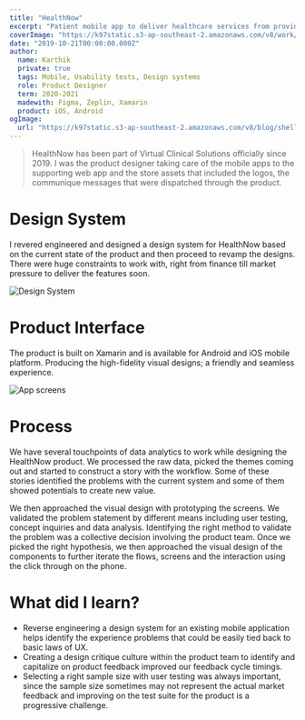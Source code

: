```yaml
---
title: "HealthNow"
excerpt: "Patient mobile app to deliver healthcare services from providers &  myGov's health records"
coverImage: "https://k97static.s3-ap-southeast-2.amazonaws.com/v8/work/cover/hn.png"
date: "2019-10-21T00:00:00.000Z"
author:
  name: Karthik
  private: true
  tags: Mobile, Usability tests, Design systems
  role: Product Designer
  term: 2020-2021
  madewith: Figma, Zeplin, Xamarin
  product: iOS, Android
ogImage:
  url: "https://k97static.s3-ap-southeast-2.amazonaws.com/v8/blog/shell-grunt/cover.png"
---
```


> HealthNow has been part of Virtual Clinical Solutions officially since 2019. I was the product designer taking care of the mobile apps to the supporting web app and the store assets that included the logos, the communique messages that were dispatched through the product.

# Design System

I revered engineered and designed a design system for HealthNow based on the current state of the product and then proceed to revamp the designs. There were huge constraints to work with, right from finance till market pressure to deliver the features soon.

![Design System](https://k97static.s3-ap-southeast-2.amazonaws.com/v8/work/hn/workflow.png)

# Product Interface

The product is built on Xamarin and is available for Android and iOS mobile platform. Producing the high-fidelity visual designs; a friendly and seamless experience.

![App screens](https://k97static.s3-ap-southeast-2.amazonaws.com/v8/work/hn/screens.png)

# Process

We have several touchpoints of data analytics to work while designing the HealthNow product. We processed the raw data, picked the themes coming out and started to construct a story with the workflow. Some of these stories identified the problems with the current system and some of them showed potentials to create new value.

We then approached the visual design with prototyping the screens. We validated the problem statement by different means including user testing, concept inquiries and data analysis. Identifying the right method to validate the problem was a collective decision involving the product team. Once we picked the right hypothesis, we then approached the visual design of the components to further iterate the flows, screens and the interaction using the click through on the phone.

# What did I learn?

- Reverse engineering a design system for an existing mobile application helps identify the experience problems that could be easily tied back to basic laws of UX.
- Creating a design critique culture within the product team to identify and capitalize on product feedback improved our feedback cycle timings.
- Selecting a right sample size with user testing was always important, since the sample size sometimes may not represent the actual market feedback and improving on the test suite for the product is a progressive challenge.
